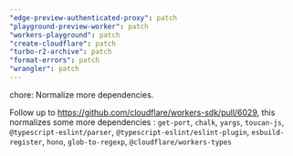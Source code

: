 ```yaml
---
"edge-preview-authenticated-proxy": patch
"playground-preview-worker": patch
"workers-playground": patch
"create-cloudflare": patch
"turbo-r2-archive": patch
"format-errors": patch
"wrangler": patch
---
```


chore: Normalize more dependencies.

Follow up to https://github.com/cloudflare/workers-sdk/pull/6029, this normalizes some more dependencies : `get-port`, `chalk`, `yargs`, `toucan-js`, `@typescript-eslint/parser`, `@typescript-eslint/eslint-plugin`, `esbuild-register`, `hono`, `glob-to-regexp`, `@cloudflare/workers-types`
